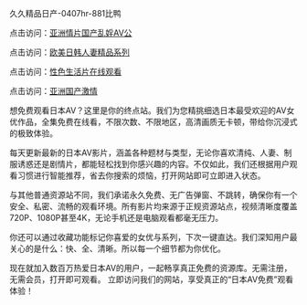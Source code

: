 
久久精品日产-0407hr-881比鸭


点击访问：<a href="https://rtj-3zo.pages.dev/">亚洲情片国产乱婬AV公</a>

点击访问：<a href="https://gfd-5xg.pages.dev/">欧美日韩人妻精品系列</a>

点击访问：<a href="https://bsdf-5f5.pages.dev/">性色生活片在线观看</a>

点击访问：<a href="https://fdhf-454.pages.dev/">亚洲国产激情</a>


想免费观看日本AV？这里是你的终点站。我们为您精挑细选日本最受欢迎的AV女优作品，全集免费在线看，不限次数、不限地区，高清画质无卡顿，带给你沉浸式的极致体验。

每天更新最新的日本AV影片，涵盖各种题材与类型，无论你喜欢清纯、人妻、制服诱惑还是剧情片，都能轻松找到你感兴趣的内容。不仅如此，我们还根据用户观看习惯进行智能推荐，省去你搜索的烦恼，打开网站即可立即进入状态。

与其他普通资源站不同，我们承诺永久免费、无广告弹窗、不跳转，确保你有一个安全、私密、流畅的观看环境。所有影片均来源于正规资源站点，视频清晰度覆盖720P、1080P甚至4K，无论手机还是电脑观看都毫无压力。

你还可以通过收藏功能标记你喜爱的女优与系列，下次一键直达。我们深知用户最关心的是什么：快、全、清晰。所以每一个细节都为你优化。

现在就加入数百万热爱日本AV的用户，一起畅享真正免费的资源库。无需注册，无需会员，打开即可观看。
立即访问我们的网站，享受真正的“日本AV免费”观看体验！


<span style="display:none;">[Canonical link]( https://github.com/vl20250704/535453 ）</span>
